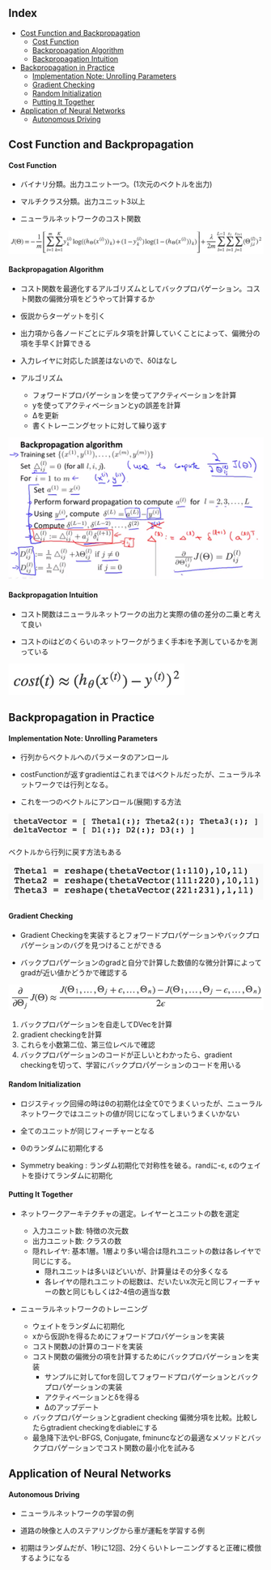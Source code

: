 ## Index

* [Cost Function and Backpropagation](#cost-function-and-backpropagation)
  * [Cost Function](#cost-function)
  * [Backpropagation Algorithm](#backpropagation-algorithm)
  * [Backpropagation Intuition](#backpropagation-intuition)
* [Backpropagation in Practice](#backpropagation-in-practice)
  * [Implementation Note: Unrolling Parameters](#implementation-note-unrolling-parameters)
  * [Gradient Checking](#gradient-checking)
  * [Random Initialization](#random-initialization)
  * [Putting It Together](#putting-it-together)
* [Application of Neural Networks](#application-of-neural-networks)
  * [Autonomous Driving](#autonomous-driving)

## Cost Function and Backpropagation

#### Cost Function

* バイナリ分類。出力ユニット一つ。(1次元のベクトルを出力)

* マルチクラス分類。出力ユニット3以上

* ニューラルネットワークのコスト関数

![ニューラルネットワークのコスト関数](https://github.com/wkodate/CourseraML/blob/master/week5/images/week5-1-1.png)

#### Backpropagation Algorithm

* コスト関数を最適化するアルゴリズムとしてバックプロパゲーション。コスト関数の偏微分項をどうやって計算するか

* 仮説からターゲットを引く

* 出力項から各ノードごとにデルタ項を計算していくことによって、偏微分の項を手早く計算できる

* 入力レイヤに対応した誤差はないので、δ0はなし

* アルゴリズム
  * フォワードプロパゲーションを使ってアクティベーションを計算
  * yを使ってアクティベーションとyの誤差を計算
  * Δを更新
  * 書くトレーニングセットに対して繰り返す

![アルゴリズム](https://github.com/wkodate/CourseraML/blob/master/week5/images/week5-1-2.png)

#### Backpropagation Intuition

* コスト関数はニューラルネットワークの出力と実際の値の差分の二乗と考えて良い

* コストのiはどのくらいのネットワークがうまく手本iを予測しているかを測っている

![コスト](https://github.com/wkodate/CourseraML/blob/master/week5/images/week5-1-3.png)

## Backpropagation in Practice

#### Implementation Note: Unrolling Parameters

* 行列からベクトルへのパラメータのアンロール

* costFunctionが返すgradientはこれまではベクトルだったが、ニューラルネットワークでは行列となる。

* これを一つのベクトルにアンロール(展開)する方法

![ベクトルをアンロール](https://github.com/wkodate/CourseraML/blob/master/week5/images/week5-2-1.png)

ベクトルから行列に戻す方法もある

![ベクトルを行列に戻す](https://github.com/wkodate/CourseraML/blob/master/week5/images/week5-2-2.png)

#### Gradient Checking

* Gradient Checkingを実装するとフォワードプロパゲーションやバックプロパゲーションのバグを見つけることができる

* バックプロパゲーションのgradと自分で計算した数値的な微分計算によってgradが近い値かどうかで確認する

![Gradient checking](https://github.com/wkodate/CourseraML/blob/master/week5/images/week5-2-3.png)

1. バックプロパゲーションを自走してDVecを計算
2. gradient checkingを計算
3. これらを小数第二位、第三位レベルで確認
4. バックプロパゲーションのコードが正しいとわかったら、gradient checkingを切って、学習にバックプロパゲーションのコードを用いる

#### Random Initialization

* ロジスティック回帰の時はθの初期化は全て0でうまくいったが、ニューラルネットワークではユニットの値が同じになってしまいうまくいかない

* 全てのユニットが同じフィーチャーとなる

* Θのランダムに初期化する

* Symmetry beaking : ランダム初期化で対称性を破る。randに-ε, εのウェイトを掛けてランダムに初期化

#### Putting It Together

* ネットワークアーキテクチャの選定。レイヤーとユニットの数を選定
  * 入力ユニット数: 特徴の次元数
  * 出力ユニット数: クラスの数
  * 隠れレイヤ: 基本1層。1層より多い場合は隠れユニットの数は各レイヤで同じにする。
    * 隠れユニットは多いほどいいが、計算量はその分多くなる
    * 各レイヤの隠れユニットの総数は、だいたいx次元と同じフィーチャーの数と同じもしくは2-4倍の適当な数

* ニューラルネットワークのトレーニング
  * ウェイトをランダムに初期化
  * xから仮説hを得るためにフォワードプロパゲーションを実装
  * コスト関数Jの計算のコードを実装
  * コスト関数の偏微分の項を計算するためにバックプロパゲーションを実装
    * サンプルに対してforを回してフォワードプロパゲーションとバックプロパゲーションの実装
    * アクティベーションとδを得る
    * Δのアップデート
  * バックプロパゲーションとgradient checking 偏微分項を比較。比較したらgtradient checkingをdiableにする
  * 最急降下法やL-BFGS, Conjugate, fminuncなどの最適なメソッドとバックプロパゲーションでコスト関数の最小化を試みる

## Application of Neural Networks

#### Autonomous Driving

* ニューラルネットワークの学習の例

* 道路の映像と人のステアリングから車が運転を学習する例

* 初期はランダムだが、1秒に12回、2分くらいトレーニングすると正確に模倣するようになる
